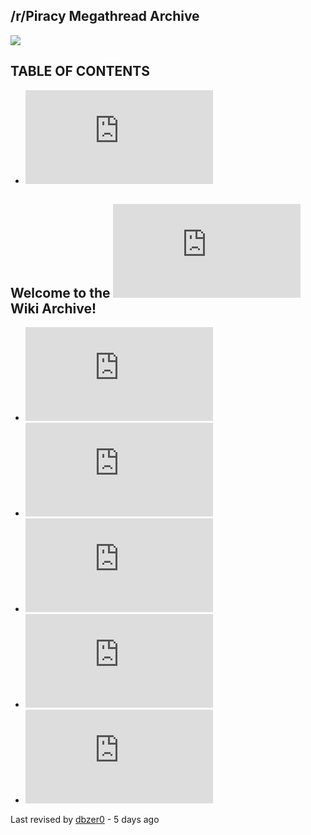 ## /r/Piracy Megathread Archive
![](https://raw.githubusercontent.com/aaronthecodpro/Reddit-Piracy-Megathread/master/data/redditprivacy.png)

## TABLE OF CONTENTS
- ![Welcome to the r/Piracy Wiki!](https://raw.githubusercontent.com/aaronthecodpro/Reddit-Piracy-Megathread/master/data/wiki.md)

## Welcome to the ![r/Piracy](https://raw.githubusercontent.com/aaronthecodpro/Reddit-Piracy-Megathread/master/readme.md) Wiki Archive!

- ![Piracy FAQ](https://raw.githubusercontent.com/aaronthecodpro/Reddit-Piracy-Megathread/master/data/piracyfaq.md)
- ![/r/piracy FAQ](https://raw.githubusercontent.com/aaronthecodpro/Reddit-Piracy-Megathread/master/data/rpiracyfaq.md)
- ![Guides](https://raw.githubusercontent.com/aaronthecodpro/Reddit-Piracy-Megathread/master/data/guides.md)
- ![Tools](https://raw.githubusercontent.com/aaronthecodpro/Reddit-Piracy-Megathread/master/data/tools.md)
- ![Megathread](https://raw.githubusercontent.com/aaronthecodpro/Reddit-Piracy-Megathread/master/readme.md)

Last revised by [dbzer0](https://www.reddit.com/user/dbzer0) - 5 days ago